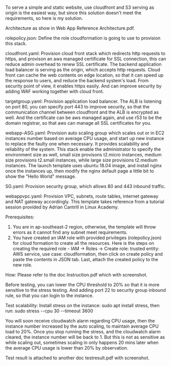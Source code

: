 To serve a simple and static website, use cloudfront and S3 serving as origin is the easiest way, but since this solution doesn't meet the requirements, so here is my solution.

Architecture as show in Web App Reference Architecture.pdf.

rolepolicy.json:
Define the role cloudformation is going to use to provision this stack.

cloudfront.yaml:
Provision cloud front stack which redirects http requests to https, and provison an aws managed certificate for SSL connection, this can reduce admin overhead to renew SSL certificate.
The backend application load balancer is serving as the origin, which accepts http requests.
Cloud front can cache the web contents on edge location, so that it can speed up the response to users, and reduce the backend system's load. From security point of view, it enables https easily. And can improve security by adding WAF working together with cloud front.

targetgroup.yaml:
Provision application load balancer.
The ALB is listening on port 80, you can specify port 443 to improve security, so that the communication channel between cloudfront and the ALB is encrypted as well. And the certificate can be aws managed again, and use r53 to be the domain registrar, so that aws can manage all SSL certificates for you.

webapp-ASG.yaml:
Provision auto scaling group which scales out or in EC2 instances number based on average CPU usage, and start up new instance to replace the faulty one when necessary. It provides scalability and reliability of the system.
This stack enable the administrator to specify the environment size as well, small size provisons t2.micro instances, medium size provisions t2.small instances, while large size provisions t2.medium instances.
The launch template uses ubuntu 18.04 image, and install nginx once the instances up, then modify the nginx default page a little bit to show the "Hello World" message.

SG.yaml:
Provision security group, which allows 80 and 443 inbound traffic.

webappvpc.yaml:
Provision VPC, subnets, route tables, internet gateway and NAT gateway accordingly.
This template takes reference from a tutorial session provided by Adrian Cantrill in Linux Academy.


Prerequisites:
1. You are in ap-southeast-2 region, otherwise, the template will throw errors as it cannot find any subnet meet requirements.
2. You have created an IAM role with provided privileges (rolepolicy.json) for cloud formation to create all the resources.
   Here is the steps on creating the required role -
   IAM -> Roles -> Create role: trusted entity: AWS service, use case: cloudformation, then click on create policy and paste the contents in JSON tab.
   Last, attach the created policy to the new role.

How:
Please refer to the doc Instruction.pdf which with screenshot.

Before testing, you can lower the CPU threshold to 20% so that it is more sensitive to the stress testing.
And adding port 22 to security group inbound rule, so that you can login to the instance.

Test scalability:
Install stress on the instance: sudo apt install stress,
then run: sudo stress --cpu 30 --timeout 3600

You will soon receive cloudwatch alarm regarding CPU usage, then the instance number increased by the auto scaling, to maintain average CPU load to 20%.
Once you stop running the stress, and the cloudwatch alarm cleared, the instance number will be back to 1. But this is not as sensitive as while scaling out, sometimes scaling in only happens 20 mins later when the average CPU usage is lower than 20% by observation.

Test result is attached to another doc testresult.pdf with screenshot.
